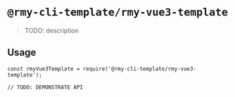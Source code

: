 # `@rmy-cli-template/rmy-vue3-template`

> TODO: description

## Usage

```
const rmyVue3Template = require('@rmy-cli-template/rmy-vue3-template');

// TODO: DEMONSTRATE API
```
